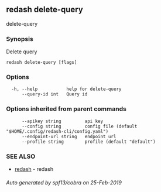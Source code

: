 ## redash delete-query

delete-query

### Synopsis

Delete query

```
redash delete-query [flags]
```

### Options

```
  -h, --help           help for delete-query
      --query-id int   Query id
```

### Options inherited from parent commands

```
      --apikey string         api key
      --config string         config file (default "$HOME/.config/redash-cli/config.yaml")
      --endpoint-url string   endpoint url
      --profile string        profile (default "default")
```

### SEE ALSO

* [redash](redash.md)	 - redash

###### Auto generated by spf13/cobra on 25-Feb-2019
